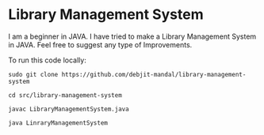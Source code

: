 # Library Management System
I am a beginner in JAVA. I  have tried to make a Library Management System in JAVA. Feel free to  suggest any type of Improvements.

To run this code locally:

`sudo git clone https://github.com/debjit-mandal/library-management-system`

`cd src/library-management-system`

`javac LibraryManagementSystem.java`

`java LinraryManagementSystem`

